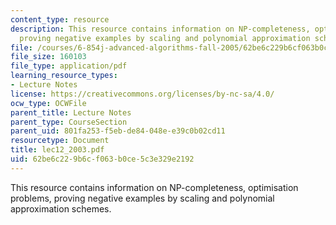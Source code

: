 ```yaml
---
content_type: resource
description: This resource contains information on NP-completeness, optimisation problems,
  proving negative examples by scaling and polynomial approximation schemes.
file: /courses/6-854j-advanced-algorithms-fall-2005/62be6c229b6cf063b0ce5c3e329e2192_lec12_2003.pdf
file_size: 160103
file_type: application/pdf
learning_resource_types:
- Lecture Notes
license: https://creativecommons.org/licenses/by-nc-sa/4.0/
ocw_type: OCWFile
parent_title: Lecture Notes
parent_type: CourseSection
parent_uid: 801fa253-f5eb-de84-048e-e39c0b02cd11
resourcetype: Document
title: lec12_2003.pdf
uid: 62be6c22-9b6c-f063-b0ce-5c3e329e2192
---
```

This resource contains information on NP-completeness, optimisation problems, proving negative examples by scaling and polynomial approximation schemes.